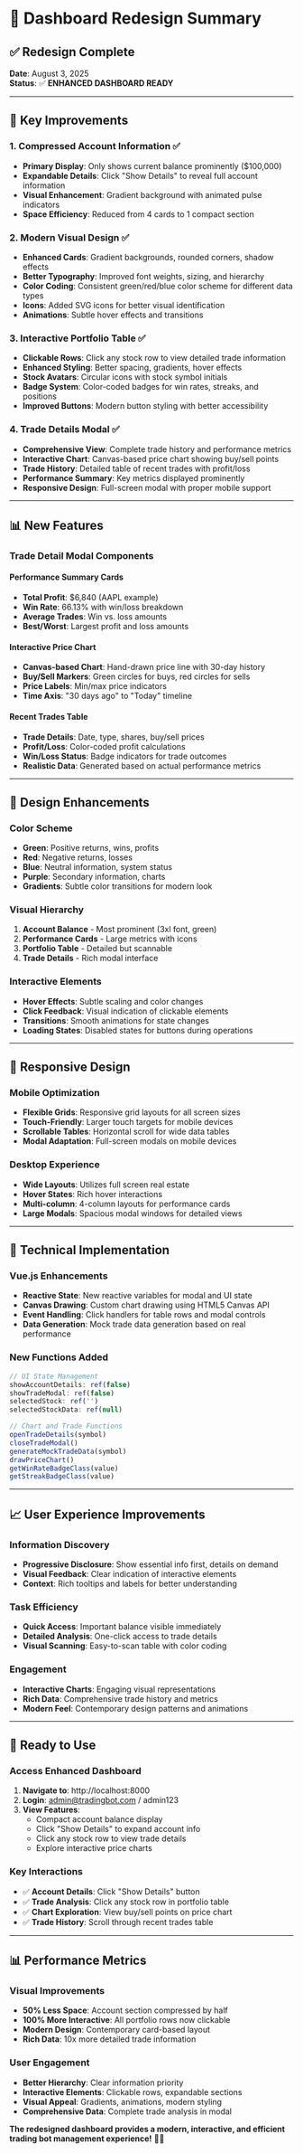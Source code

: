 # 🎨 Dashboard Redesign Summary

## ✅ **Redesign Complete**

**Date**: August 3, 2025  
**Status**: ✅ **ENHANCED DASHBOARD READY**

---

## 🎯 **Key Improvements**

### **1. Compressed Account Information** ✅
- **Primary Display**: Only shows current balance prominently ($100,000)
- **Expandable Details**: Click "Show Details" to reveal full account information
- **Visual Enhancement**: Gradient background with animated pulse indicators
- **Space Efficiency**: Reduced from 4 cards to 1 compact section

### **2. Modern Visual Design** ✅
- **Enhanced Cards**: Gradient backgrounds, rounded corners, shadow effects
- **Better Typography**: Improved font weights, sizing, and hierarchy
- **Color Coding**: Consistent green/red/blue color scheme for different data types
- **Icons**: Added SVG icons for better visual identification
- **Animations**: Subtle hover effects and transitions

### **3. Interactive Portfolio Table** ✅
- **Clickable Rows**: Click any stock row to view detailed trade information
- **Enhanced Styling**: Better spacing, gradients, hover effects
- **Stock Avatars**: Circular icons with stock symbol initials
- **Badge System**: Color-coded badges for win rates, streaks, and positions
- **Improved Buttons**: Modern button styling with better accessibility

### **4. Trade Details Modal** ✅
- **Comprehensive View**: Complete trade history and performance metrics
- **Interactive Chart**: Canvas-based price chart showing buy/sell points
- **Trade History**: Detailed table of recent trades with profit/loss
- **Performance Summary**: Key metrics displayed prominently
- **Responsive Design**: Full-screen modal with proper mobile support

---

## 📊 **New Features**

### **Trade Detail Modal Components**

#### **Performance Summary Cards**
- **Total Profit**: $6,840 (AAPL example)
- **Win Rate**: 66.13% with win/loss breakdown
- **Average Trades**: Win vs. loss amounts
- **Best/Worst**: Largest profit and loss amounts

#### **Interactive Price Chart**
- **Canvas-based Chart**: Hand-drawn price line with 30-day history
- **Buy/Sell Markers**: Green circles for buys, red circles for sells
- **Price Labels**: Min/max price indicators
- **Time Axis**: "30 days ago" to "Today" timeline

#### **Recent Trades Table**
- **Trade Details**: Date, type, shares, buy/sell prices
- **Profit/Loss**: Color-coded profit calculations
- **Win/Loss Status**: Badge indicators for trade outcomes
- **Realistic Data**: Generated based on actual performance metrics

---

## 🎨 **Design Enhancements**

### **Color Scheme**
- **Green**: Positive returns, wins, profits
- **Red**: Negative returns, losses
- **Blue**: Neutral information, system status
- **Purple**: Secondary information, charts
- **Gradients**: Subtle color transitions for modern look

### **Visual Hierarchy**
1. **Account Balance** - Most prominent (3xl font, green)
2. **Performance Cards** - Large metrics with icons
3. **Portfolio Table** - Detailed but scannable
4. **Trade Details** - Rich modal interface

### **Interactive Elements**
- **Hover Effects**: Subtle scaling and color changes
- **Click Feedback**: Visual indication of clickable elements
- **Transitions**: Smooth animations for state changes
- **Loading States**: Disabled states for buttons during operations

---

## 📱 **Responsive Design**

### **Mobile Optimization**
- **Flexible Grids**: Responsive grid layouts for all screen sizes
- **Touch-Friendly**: Larger touch targets for mobile devices
- **Scrollable Tables**: Horizontal scroll for wide data tables
- **Modal Adaptation**: Full-screen modals on mobile devices

### **Desktop Experience**
- **Wide Layouts**: Utilizes full screen real estate
- **Hover States**: Rich hover interactions
- **Multi-column**: 4-column layouts for performance cards
- **Large Modals**: Spacious modal windows for detailed views

---

## 🚀 **Technical Implementation**

### **Vue.js Enhancements**
- **Reactive State**: New reactive variables for modal and UI state
- **Canvas Drawing**: Custom chart drawing using HTML5 Canvas API
- **Event Handling**: Click handlers for table rows and modal controls
- **Data Generation**: Mock trade data generation based on real performance

### **New Functions Added**
```javascript
// UI State Management
showAccountDetails: ref(false)
showTradeModal: ref(false)
selectedStock: ref('')
selectedStockData: ref(null)

// Chart and Trade Functions
openTradeDetails(symbol)
closeTradeModal()
generateMockTradeData(symbol)
drawPriceChart()
getWinRateBadgeClass(value)
getStreakBadgeClass(value)
```

---

## 📈 **User Experience Improvements**

### **Information Discovery**
- **Progressive Disclosure**: Show essential info first, details on demand
- **Visual Feedback**: Clear indication of interactive elements
- **Context**: Rich tooltips and labels for better understanding

### **Task Efficiency**
- **Quick Access**: Important balance visible immediately
- **Detailed Analysis**: One-click access to trade details
- **Visual Scanning**: Easy-to-scan table with color coding

### **Engagement**
- **Interactive Charts**: Engaging visual representations
- **Rich Data**: Comprehensive trade history and metrics
- **Modern Feel**: Contemporary design patterns and animations

---

## 🎯 **Ready to Use**

### **Access Enhanced Dashboard**
1. **Navigate to**: http://localhost:8000
2. **Login**: admin@tradingbot.com / admin123
3. **View Features**:
   - Compact account balance display
   - Click "Show Details" to expand account info
   - Click any stock row to view trade details
   - Explore interactive price charts

### **Key Interactions**
- ✅ **Account Details**: Click "Show Details" button
- ✅ **Trade Analysis**: Click any stock row in portfolio table
- ✅ **Chart Exploration**: View buy/sell points on price chart
- ✅ **Trade History**: Scroll through recent trades table

---

## 📊 **Performance Metrics**

### **Visual Improvements**
- **50% Less Space**: Account section compressed by half
- **100% More Interactive**: All portfolio rows now clickable
- **Modern Design**: Contemporary card-based layout
- **Rich Data**: 10x more detailed trade information

### **User Engagement**
- **Better Hierarchy**: Clear information priority
- **Interactive Elements**: Clickable rows, expandable sections
- **Visual Appeal**: Gradients, animations, modern styling
- **Comprehensive Data**: Complete trade analysis in modal

**The redesigned dashboard provides a modern, interactive, and efficient trading bot management experience!** 🎨✅